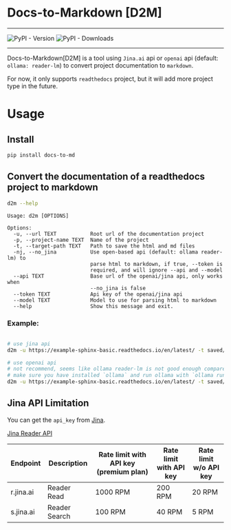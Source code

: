 # Docs-to-Markdown [D2M]

---

![PyPI - Version](https://img.shields.io/pypi/v/docs-to-md)
![PyPI - Downloads](https://img.shields.io/pypi/dm/docs-to-md)

---

Docs-to-Markdown[D2M] is a tool using `Jina.ai` api or `openai` api (default: `ollama: reader-lm`) to convert project documentation to `markdown`.

For now, it only supports `readthedocs` project, but it will add more project type in the future.

# Usage

## Install

```bash
pip install docs-to-md
```

## Convert the documentation of a readthedocs project to markdown

```bash
d2m --help
```

```
Usage: d2m [OPTIONS]

Options:
  -u, --url TEXT           Root url of the documentation project
  -p, --project-name TEXT  Name of the project
  -t, --target-path TEXT   Path to save the html and md files
  -nj, --no_jina           Use open-based api (default: ollama reader-lm) to
                           parse html to markdown, if true, --token is
                           required, and will ignore --api and --model
  --api TEXT               Base url of the openai/jina api, only works when
                           --no_jina is false
  --token TEXT             Api key of the openai/jina api
  --model TEXT             Model to use for parsing html to markdown
  --help                   Show this message and exit.
```

### Example:

```bash

# use jina api
d2m -u https://example-sphinx-basic.readthedocs.io/en/latest/ -t saved/demo

# use openai api
# not recommend, seems like ollama reader-lm is not good enough compare to jina api
# make sure you have installed `ollama` and run ollama with `ollama run reader-lm`
d2m -u https://example-sphinx-basic.readthedocs.io/en/latest/ -t saved/demo-local -nj -a http://localhost:11434/v1 -m reader-lm
```


## Jina API Limitation

You can get the `api_key` from [Jina](https://jina.ai/).

[Jina Reader API](https://jina.ai/reader)

| Endpoint  	| Description   	| Rate limit with API key (premium plan) 	| Rate limit with API key 	| Rate limit w/o API key 	|
|-----------	|---------------	|----------------------------------------	|-------------------------	|------------------------	|
| r.jina.ai 	| Reader Read   	| 1000 RPM                               	| 200 RPM                 	| 20 RPM                 	|
| s.jina.ai 	| Reader Search 	| 100 RPM                                	| 40 RPM                  	| 5 RPM                  	|
